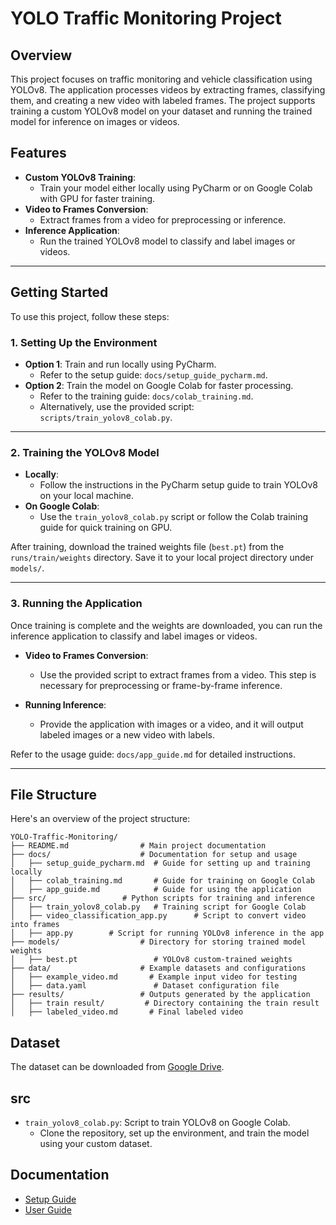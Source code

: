 # YOLO Traffic Monitoring Project

## Overview
This project focuses on traffic monitoring and vehicle classification using YOLOv8. The application processes videos by extracting frames, classifying them, and creating a new video with labeled frames. The project supports training a custom YOLOv8 model on your dataset and running the trained model for inference on images or videos.

## Features
- **Custom YOLOv8 Training**:
  - Train your model either locally using PyCharm or on Google Colab with GPU for faster training.
- **Video to Frames Conversion**:
  - Extract frames from a video for preprocessing or inference.
- **Inference Application**:
  - Run the trained YOLOv8 model to classify and label images or videos.

---

## Getting Started
To use this project, follow these steps:

### 1. Setting Up the Environment
- **Option 1**: Train and run locally using PyCharm.
  - Refer to the setup guide: `docs/setup_guide_pycharm.md`.
- **Option 2**: Train the model on Google Colab for faster processing.
  - Refer to the training guide: `docs/colab_training.md`.
  - Alternatively, use the provided script: `scripts/train_yolov8_colab.py`.

---

### 2. Training the YOLOv8 Model
- **Locally**:
  - Follow the instructions in the PyCharm setup guide to train YOLOv8 on your local machine.
- **On Google Colab**:
  - Use the `train_yolov8_colab.py` script or follow the Colab training guide for quick training on GPU.

After training, download the trained weights file (`best.pt`) from the `runs/train/weights` directory. Save it to your local project directory under `models/`.

---

### 3. Running the Application
Once training is complete and the weights are downloaded, you can run the inference application to classify and label images or videos.

- **Video to Frames Conversion**:
  - Use the provided script to extract frames from a video. This step is necessary for preprocessing or frame-by-frame inference.

- **Running Inference**:
  - Provide the application with images or a video, and it will output labeled images or a new video with labels.

Refer to the usage guide: `docs/app_guide.md` for detailed instructions.

---

## File Structure
Here's an overview of the project structure:

``` 
YOLO-Traffic-Monitoring/
├── README.md                # Main project documentation
├── docs/                    # Documentation for setup and usage
│   ├── setup_guide_pycharm.md  # Guide for setting up and training locally
│   ├── colab_training.md       # Guide for training on Google Colab
│   ├── app_guide.md            # Guide for using the application
├── src/                 # Python scripts for training and inference
│   ├── train_yolov8_colab.py   # Training script for Google Colab
│   ├── video_classification_app.py      # Script to convert video into frames
│   ├── app.py        # Script for running YOLOv8 inference in the app
├── models/                  # Directory for storing trained model weights
│   ├── best.pt                 # YOLOv8 custom-trained weights
├── data/                    # Example datasets and configurations
│   ├── example_video.md       # Example input video for testing
│   ├── data.yaml               # Dataset configuration file
├── results/                 # Outputs generated by the application
│   ├── train result/         # Directory containing the train result
│   ├── labeled_video.md       # Final labeled video

```

## Dataset
The dataset can be downloaded from [Google Drive](https://drive.google.com/drive/folders/10ZyQEE5SAZgdqdWgBbnXNbo4nRssAtgr).

## src
- `train_yolov8_colab.py`: Script to train YOLOv8 on Google Colab.
  - Clone the repository, set up the environment, and train the model using your custom dataset.


## Documentation
- [Setup Guide](docs/setup_guide.md)
- [User Guide](docs/user_guide.md)
